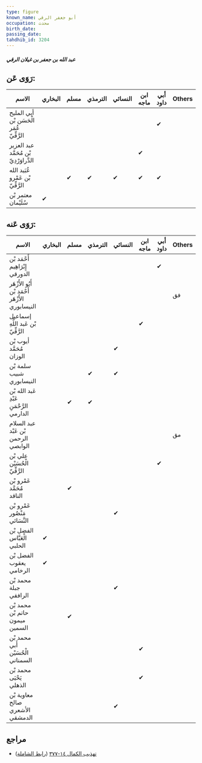 ```yaml
---
type: figure
known_name: أبو جعفر الرقي
occupation: محدث
birth_date:
passing_date:
tahdhib_id: 3204
---
```

##### عبد الله بن جعفر بن غيلان الرقي

## رَوَى عَن:
| الاسم                                    | البخاري | مسلم | الترمذي | النسائي | ابن ماجه | أبي داود | Others |
| ---------------------------------------- | ------- | ---- | ------- | ------- | -------- | -------- | ------ |
| أبي المليح الْحَسَن بْن عُمَر الرَّقِّيّ |         |      |         |         |          | ✔        |        |
| عبد العزير بْن مُحَمَّد الدَّراوَرْدِيّ  |         |      |         |         | ✔        |          |        |
| عُبَيد الله بْن عَمْرو الرَّقِّيّ        |         | ✔    | ✔       | ✔       | ✔        | ✔        |        |
| معتمر بْن سُلَيْمان                      | ✔       |      |         |         |          |          |        |
## رَوَى عَنه:
| الاسم                                            | البخاري | مسلم | الترمذي | النسائي | ابن ماجه | أبي داود | Others |
| ------------------------------------------------ | ------- | ---- | ------- | ------- | -------- | -------- | ------ |
| أَحْمَد بْن إِبْرَاهِيم الدورقي                  |         |      |         |         |          | ✔        |        |
| أَبُو الأَزْهَر أَحْمَد بْن الأَزْهَر النيسابوري |         |      |         |         |          |          | فق     |
| إسماعيل بْن عَبد اللَّهِ الرَّقِّيّ              |         |      |         |         | ✔        |          |        |
| أيوب بْن مُحَمَّد الوزان                         |         |      |         | ✔       |          |          |        |
| سلمة بْن شبيب النيسابوري                         |         |      | ✔       | ✔       |          |          |        |
| عَبد الله بْن عَبْدِ الرَّحْمَنِ الدارمي         |         | ✔    | ✔       |         |          |          |        |
| عبد السلام بْن عَبْد الرحمن الوابصي              |         |      |         |         |          |          | مق     |
| علي بْن الْحُسَيْن الرَّقِّيّ                    |         |      |         |         |          | ✔        |        |
| عَمْرو بْن مُحَمَّد الناقد                       |         | ✔    |         |         |          |          |        |
| عَمْرو بْن مَنْصُور النَّسَائي                   |         |      |         | ✔       |          |          |        |
| الفضل بْن الْعَبَّاس الحلبي                      | ✔       |      |         |         |          |          |        |
| الفضل بْن يعقوب الرخامي                          | ✔       |      |         |         |          |          |        |
| محمد بْن جبلة الرافقي                            |         |      |         | ✔       |          |          |        |
| محمد بْن حاتم بْن ميمون السمين                   |         | ✔    |         |         |          |          |        |
| محمد بْن أَبي الْحُسَيْن السمناني                |         |      |         |         | ✔        |          |        |
| محمد بْن يَحْيَى الذهلي                          |         |      |         |         | ✔        |          |        |
| معاوية بْن صالح الأشعري الدمشقي                  |         |      |         | ✔       |          |          |        |
## مراجع
- [تهذيب الكمال ١٤-٣٧٧](obsidian://open?vault=Tahdhib-al-Kamal&file=Figures/٣٢٠٤-عبد%20الله%20بن%20جعفر%20بن%20غيلان%20الرقي) ([رابط الشاملة](https://shamela.ws/book/3722/7305))